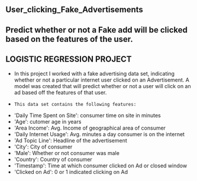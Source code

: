 ## User_clicking_Fake_Advertisements
## Predict whether or not a Fake add will be clicked based on the features of the user.

## LOGISTIC REGRESSION PROJECT 
- In this project I worked with a fake advertising data set, indicating whether or not a particular internet user clicked on an     Advertisement. A model was created that will predict whether or not a user will click on an ad based off the features of that user.
-     This data set contains the following features:
-    'Daily Time Spent on Site': consumer time on site in minutes
-    'Age': cutomer age in years
-    'Area Income': Avg. Income of geographical area of consumer
-    'Daily Internet Usage': Avg. minutes a day consumer is on the internet
-    'Ad Topic Line': Headline of the advertisement
-    'City': City of consumer
-    'Male': Whether or not consumer was male
-    'Country': Country of consumer
-    'Timestamp': Time at which consumer clicked on Ad or closed window
-    'Clicked on Ad': 0 or 1 indicated clicking on Ad




